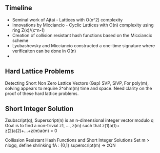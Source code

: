 ## Timeline

- Seminal work of Ajtai - Lattices with O(n^2) complexity
- Innovations by Micciancio - Cyclic Lattices with O(n) complexity using ring Z(x)/(x^n-1)
- Creation of collision resistant hash functions based on the Micciancio scheme
- Lyubashevsky and Micciancio constructed a one-time signature where verificaiton can be done in O(n)
- 

## Hard Lattice Problems

Detecting Short Non Zero Lattice Vectors (Gap) SVP, SIVP, 
For poly(m), solving appears to require 2^ohm(m) time and space. 
Need clarity on the proof of these hard lattice problems.

## Short Integer Solution

Zsubscript(q), Superscript(n) is an n-dimensional integer vector modulo q
Goal is to find a non-trivial z1, ..., z(m) such that z(1)a(1)+ z(2)a(2)+...+z(m)a(m) = 0

Collission Resistant Hash Functions and Short Integer Solutions 
Set m > nlogq, define shrinking fA : {0,1} superscript(m) -> zQN
